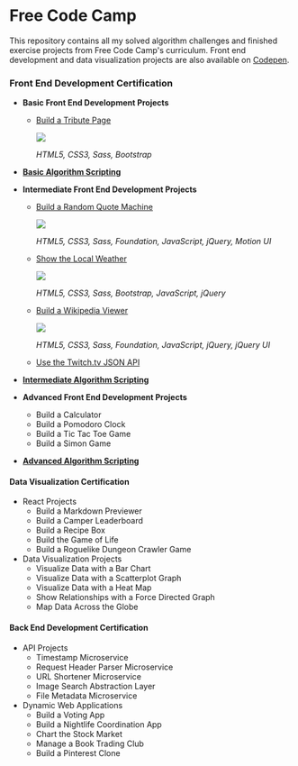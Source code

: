 # Free Code Camp

This repository contains all my solved algorithm challenges and finished exercise projects from Free Code Camp's curriculum. Front end development and data visualization projects are also available on [Codepen](https://codepen.io/collection/nbraJJ/).

### Front End Development Certification

* **Basic Front End Development Projects**
    * [Build a Tribute Page](https://michaelbomholt.com/freecodecamp/basic_front_end_development_projects/tribute_page/)
        
        [![](https://raw.githubusercontent.com/bomholt/freecodecamp/master/basic_front_end_development_projects/_assets/img/tribute_page.jpg)](https://michaelbomholt.com/freecodecamp/basic_front_end_development_projects/tribute_page/)
        
        *HTML5, CSS3, Sass, Bootstrap*
        
* [**Basic Algorithm Scripting**](https://github.com/bomholt/freecodecamp/tree/master/basic_algorithm_scripting)
* **Intermediate Front End Development Projects**
    * [Build a Random Quote Machine](https://michaelbomholt.com/freecodecamp/intermediate_front_end_development_projects/random_quote_machine/)
    
        [![](https://raw.githubusercontent.com/bomholt/freecodecamp/master/intermediate_front_end_development_projects/_assets/img/random_quote_machine.jpg)](https://michaelbomholt.com/freecodecamp/intermediate_front_end_development_projects/random_quote_machine/)
        
        *HTML5, CSS3, Sass, Foundation, JavaScript, jQuery, Motion UI*
        
    * [Show the Local Weather](https://michaelbomholt.com/freecodecamp/intermediate_front_end_development_projects/local_weather/)
    
        [![](https://raw.githubusercontent.com/bomholt/freecodecamp/master/intermediate_front_end_development_projects/_assets/img/local_weather.jpg)](https://michaelbomholt.com/freecodecamp/intermediate_front_end_development_projects/local_weather/)
        
        *HTML5, CSS3, Sass, Bootstrap, JavaScript, jQuery*
        
    * [Build a Wikipedia Viewer](https://michaelbomholt.com/freecodecamp/intermediate_front_end_development_projects/wikipedia_viewer/)
    
        [![](https://raw.githubusercontent.com/bomholt/freecodecamp/master/intermediate_front_end_development_projects/_assets/img/wikipedia_viewer.jpg)](https://michaelbomholt.com/freecodecamp/intermediate_front_end_development_projects/wikipedia_viewer/)
        
        *HTML5, CSS3, Sass, Foundation, JavaScript, jQuery, jQuery UI*
        
    * [Use the Twitch.tv JSON API](https://michaelbomholt.com/freecodecamp/intermediate_front_end_development_projects/twitchtv_status/)
    
* [**Intermediate Algorithm Scripting**](https://github.com/bomholt/freecodecamp/tree/master/intermediate_algorithm_scripting)
* **Advanced Front End Development Projects**
    * Build a Calculator
    * Build a Pomodoro Clock
    * Build a Tic Tac Toe Game
    * Build a Simon Game
* [**Advanced Algorithm Scripting**](https://github.com/bomholt/freecodecamp/tree/master/advanced_algorithm_scripting)

#### Data Visualization Certification

* React Projects
    * Build a Markdown Previewer
    * Build a Camper Leaderboard
    * Build a Recipe Box
    * Build the Game of Life
    * Build a Roguelike Dungeon Crawler Game
* Data Visualization Projects
    * Visualize Data with a Bar Chart
    * Visualize Data with a Scatterplot Graph
    * Visualize Data with a Heat Map
    * Show Relationships with a Force Directed Graph
    * Map Data Across the Globe

#### Back End Development Certification

* API Projects
    * Timestamp Microservice
    * Request Header Parser Microservice
    * URL Shortener Microservice
    * Image Search Abstraction Layer
    * File Metadata Microservice
* Dynamic Web Applications
    * Build a Voting App
    * Build a Nightlife Coordination App
    * Chart the Stock Market
    * Manage a Book Trading Club
    * Build a Pinterest Clone
